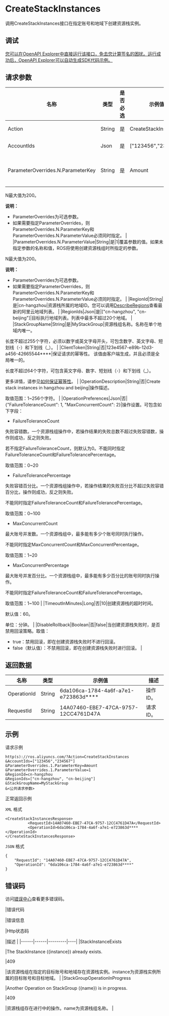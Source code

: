 # CreateStackInstances

调用CreateStackInstances接口在指定账号和地域下创建资源栈实例。

## 调试

[您可以在OpenAPI Explorer中直接运行该接口，免去您计算签名的困扰。运行成功后，OpenAPI Explorer可以自动生成SDK代码示例。](https://api.aliyun.com/#product=ROS&api=CreateStackInstances&type=RPC&version=2019-09-10)

## 请求参数

|名称|类型|是否必选|示例值|描述|
|--|--|----|---|--|
|Action|String|是|CreateStackInstances|要执行的操作，取值：CreateStackInstances。 |
|AccountIds|Json|是|\["123456","234567"\]|目标执行账号列表。列表长度不超过20个。 |
|ParameterOverrides.N.ParameterKey|String|是|Amount|覆盖参数的名称。如果未指定参数的名称和值，ROS将使用创建资源栈组时所指定的参数。

 N最大值为200。

 **说明：**

-   ParameterOverrides为可选参数。
-   如果需要指定ParameterOverrides，则ParameterOverrides.N.ParameterKey和ParameterOverrides.N.ParameterValue必须同时指定。 |
|ParameterOverrides.N.ParameterValue|String|是|1|覆盖参数的值。如果未指定参数的名称和值，ROS将使用创建资源栈组时所指定的参数。

 N最大值为200。

 **说明：**

-   ParameterOverrides为可选参数。
-   如果需要指定ParameterOverrides，则ParameterOverrides.N.ParameterKey和ParameterOverrides.N.ParameterValue必须同时指定。 |
|RegionId|String|是|cn-hangzhou|资源栈所属的地域ID。您可以调用[DescribeRegions](~~131035~~)查看最新的阿里云地域列表。 |
|RegionIds|Json|是|\["cn-hangzhou", "cn-beijing"\]|目标执行地域列表。列表中最多不超过20个地域。 |
|StackGroupName|String|是|MyStackGroup|资源栈组名称。名称在单个地域内唯一。

 长度不超过255个字符，必须以数字或英文字母开头，可包含数字、英文字母、短划线（-）和下划线（\_）。 |
|ClientToken|String|否|123e4567-e89b-12d3-a456-42665544\*\*\*\*|保证请求的幂等性。 该值由客户端生成，并且必须是全局唯一的。

 长度不超过64个字符，可包含英文字母、数字、短划线（-）和下划线（\_）。

 更多详情，请参见[如何保证幂等性](~~134212~~)。 |
|OperationDescription|String|否|Create stack instances in hangzhou and beijing|操作描述。

 取值范围：1~256个字符。 |
|OperationPreferences|Json|否|\{"FailureToleranceCount": 1, "MaxConcurrentCount": 2\}|操作设置。可包含如下字段：

 -   FailureToleranceCount

 失败容错数。一个资源栈组操作中，若操作结果的失败总数不超过失败容错数，操作则成功，反之则失败。

 若不指定FailureToleranceCount，则默认为0。不能同时指定FailureToleranceCount和FailureTolerancePercentage。

 取值范围：0~20

 -   FailureTolerancePercentage

 失败容错百分比。一个资源栈组操作中，若操作结果的失败百分比不超过失败容错百分比，操作则成功，反之则失败。

 不能同时指定FailureToleranceCount和FailureTolerancePercentage。

 取值范围：0~100

 -   MaxConcurrentCount

 最大账号并发数。一个资源栈组中，最多能有多少个账号同时执行操作。

 不能同时指定MaxConcurrentCount和MaxConcurrentPercentage。

 取值范围：1~20

 -   MaxConcurrentPercentage

 最大账号并发百分比。一个资源栈组中，最多能有多少百分比的账号同时执行操作。

 不能同时指定FailureToleranceCount和FailureTolerancePercentage。

 取值范围：1~100 |
|TimeoutInMinutes|Long|否|10|创建资源栈的超时时间。

 默认值：60。

 单位：分钟。 |
|DisableRollback|Boolean|否|false|当创建资源栈失败时，是否禁用回滚策略。取值：

 -   true：禁用回滚，即在创建资源栈失败时不进行回滚。
-   false（默认值）：不禁用回滚，即在创建资源栈失败时进行回滚。 |

## 返回数据

|名称|类型|示例值|描述|
|--|--|---|--|
|OperationId|String|6da106ca-1784-4a6f-a7e1-e723863d\*\*\*\*|操作ID。 |
|RequestId|String|14A07460-EBE7-47CA-9757-12CC4761D47A|请求ID。 |

## 示例

请求示例

```
http(s)://ros.aliyuncs.com/?Action=CreateStackInstances
&AccountIds=["123456","234567"]
&ParameterOverrides.1.ParameterKey=Amount
&ParameterOverrides.1.ParameterValue=1
&RegionId=cn-hangzhou
&RegionIds=["cn-hangzhou", "cn-beijing"]
&StackGroupName=MyStackGroup
&<公共请求参数>
```

正常返回示例

`XML` 格式

```
<CreateStackInstancesResponse>
          <RequestId>14A07460-EBE7-47CA-9757-12CC4761D47A</RequestId>
          <OperationId>6da106ca-1784-4a6f-a7e1-e723863d****</OperationId>
</CreateStackInstancesResponse>
```

`JSON` 格式

```
{
    "RequestId": "14A07460-EBE7-47CA-9757-12CC4761D47A",
    "OperationId": "6da106ca-1784-4a6f-a7e1-e723863d****"
}
```

## 错误码

访问[错误中心](https://error-center.alibabacloud.com/status/product/ROS)查看更多错误码。

|错误代码

|错误信息

|Http状态码

|描述 |
|------|------|---------|----|
|StackInstanceExists

|The StackInstance \(\{instance\}\) already exists.

|409

|该资源栈组在指定的目标账号和地域存在资源栈实例。instance为资源栈实例所属的目标账号和目标地域。 |
|StackGroupOperationInProgress

|Another Operation on StackGroup \(\{name\}\) is in progress.

|409

|资源栈组存在进行中的操作。name为资源栈组名称。 |

